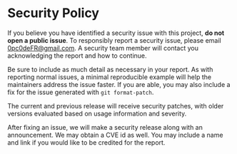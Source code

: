 # Security Policy

If you believe you have identified a security issue with this
project, **do not open a public issue**. To responsibly report a
security issue, please email 0pc0deFR@gmail.com. A security
team member will contact you acknowledging the report and how to
continue.

Be sure to include as much detail as necessary in your report. As with
reporting normal issues, a minimal reproducible example will help the
maintainers address the issue faster. If you are able, you may also
include a fix for the issue generated with `git format-patch`.

The current and previous release will receive security patches, with
older versions evaluated based on usage information and severity.

After fixing an issue, we will make a security release along with an
announcement. We may obtain a CVE id as well. You may
include a name and link if you would like to be credited for the report.
